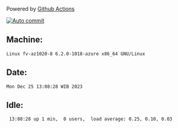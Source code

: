 Powered by [Github Actions](https://github.com/features/actions)

[![Auto commit](https://github.com/hiage/workstation/workflows/Auto%20commit/badge.svg)](https://github.com/hiage/workstation/actions?query=workflow%3A%22Auto+commit%22)

## Machine:
```
Linux fv-az1020-8 6.2.0-1018-azure x86_64 GNU/Linux
```
## Date:
```
Mon Dec 25 13:08:28 WIB 2023
```
## Idle:
```
 13:08:28 up 1 min,  0 users,  load average: 0.25, 0.10, 0.03
```

